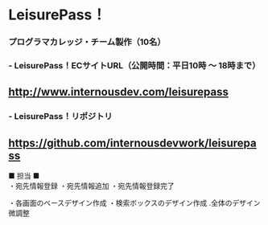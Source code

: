 # LeisurePass！  
### プログラマカレッジ・チーム製作（10名）  

### - LeisurePass！ECサイトURL（公開時間：平日10時 ～ 18時まで）  
##  http://www.internousdev.com/leisurepass  
  
### - LeisurePass！リポジトリ  
##  https://github.com/internousdevwork/leisurepass  

■ 担当 ■   
・宛先情報登録
・宛先情報追加 
・宛先情報登録完了

・各画面のベースデザイン作成
・検索ボックスのデザイン作成
.全体のデザイン微調整

